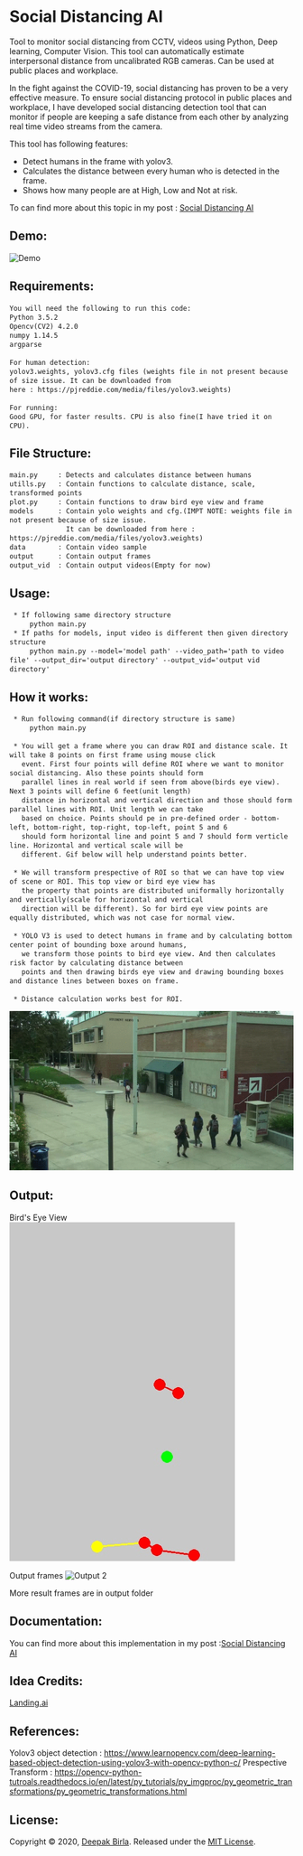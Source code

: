 # Social Distancing AI
   Tool to monitor social distancing from CCTV, videos using Python, Deep learning, Computer Vision. This tool can 
   automatically estimate interpersonal distance from uncalibrated RGB cameras. Can be used at public places and workplace.

   In the fight against the COVID-19, social distancing has proven to be a very effective measure. To ensure social
   distancing protocol in public places and workplace, I have developed social distancing detection tool that can monitor
   if people are keeping a safe distance from each other by analyzing real time video streams from the camera.

   This tool has following features:

   * Detect humans in the frame with yolov3.
   * Calculates the distance between every human who is detected in the frame.
   * Shows how many people are at High, Low and Not at risk.
   
   To can find more about this topic in my post : [Social Distancing AI](https://medium.com/@birla.deepak26/social-distancing-ai-using-python-deep-learning-c26b20c9aa4c)

## Demo:
![Demo](./demo/social_distancing.gif)
    
## Requirements:

    You will need the following to run this code:
    Python 3.5.2
    Opencv(CV2) 4.2.0
    numpy 1.14.5
    argparse
    
    For human detection:
    yolov3.weights, yolov3.cfg files (weights file in not present because of size issue. It can be downloaded from 
    here : https://pjreddie.com/media/files/yolov3.weights)
    
    For running: 
    Good GPU, for faster results. CPU is also fine(I have tried it on CPU).
    
## File Structure:

    main.py     : Detects and calculates distance between humans
    utills.py   : Contain functions to calculate distance, scale, transformed points
    plot.py     : Contain functions to draw bird eye view and frame
    models      : Contain yolo weights and cfg.(IMPT NOTE: weights file in not present because of size issue. 
                  It can be downloaded from here : https://pjreddie.com/media/files/yolov3.weights)
    data        : Contain video sample
    output      : Contain output frames
    output_vid  : Contain output videos(Empty for now)
      
## Usage:
        
     * If following same directory structure   
         python main.py
     * If paths for models, input video is different then given directory structure
         python main.py --model='model path' --video_path='path to video file' --output_dir='output directory' --output_vid='output vid directory'
         
## How it works:

     * Run following command(if directory structure is same) 
         python main.py
         
     * You will get a frame where you can draw ROI and distance scale. It will take 8 points on first frame using mouse click 
       event. First four points will define ROI where we want to monitor social distancing. Also these points should form 
       parallel lines in real world if seen from above(birds eye view). Next 3 points will define 6 feet(unit length) 
       distance in horizontal and vertical direction and those should form parallel lines with ROI. Unit length we can take 
       based on choice. Points should pe in pre-defined order - bottom-left, bottom-right, top-right, top-left, point 5 and 6 
       should form horizontal line and point 5 and 7 should form verticle line. Horizontal and vertical scale will be
       different. Gif below will help understand points better.
       
     * We will transform prespective of ROI so that we can have top view of scene or ROI. This top view or bird eye view has 
       the property that points are distributed uniformally horizontally and vertically(scale for horizontal and vertical 
       direction will be different). So for bird eye view points are equally distributed, which was not case for normal view.
       
     * YOLO V3 is used to detect humans in frame and by calculating bottom center point of bounding boxe around humans, 
       we transform those points to bird eye view. And then calculates risk factor by calculating distance between
       points and then drawing birds eye view and drawing bounding boxes and distance lines between boxes on frame.
       
     * Distance calculation works best for ROI.
             
![Bird Eye View](./demo/demo.gif)
       
## Output:

   Bird's Eye View       
![Bird Eye View](./demo/bird_eye_view.gif) 

   Output frames
![Output 2](./demo/social_distancing.gif)
    
More result frames are in output folder

## Documentation:

   You can find more about this implementation in my post :[Social Distancing AI](https://medium.com/@birla.deepak26/social-distancing-ai-using-python-deep-learning-c26b20c9aa4c)

## Idea Credits:

   [Landing.ai](https://landing.ai/landing-ai-creates-an-ai-tool-to-help-customers-monitor-social-distancing-in-the-workplace/)
   
## References:

   Yolov3 object detection : https://www.learnopencv.com/deep-learning-based-object-detection-using-yolov3-with-opencv-python-c/
   Prespective Transform : https://opencv-python-tutroals.readthedocs.io/en/latest/py_tutorials/py_imgproc/py_geometric_transformations/py_geometric_transformations.html

## License:

   Copyright © 2020, [Deepak Birla](https://github.com/deepak112). 
   Released under the [MIT License](https://github.com/deepak112/Social-Distancing-AI/blob/master/LICENSE).



